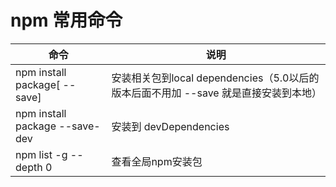 # npm 常用命令
|命令|说明|
|-|-|
|npm install package[ --save]|安装相关包到local dependencies（5.0以后的版本后面不用加 --save 就是直接安装到本地）|
|npm install package --save-dev|安装到 devDependencies|
|npm list -g --depth 0|查看全局npm安装包|